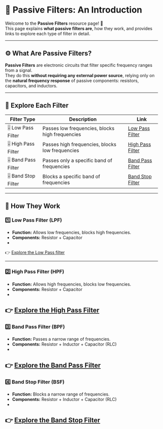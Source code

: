 # 📡 Passive Filters: An Introduction

Welcome to the **Passive Filters** resource page! 🎉  
This page explains **what passive filters are**, how they work, and provides links to explore each type of filter in detail.

---

## ⚙️ What Are Passive Filters?

**Passive Filters** are electronic circuits that filter specific frequency ranges from a signal.  
They do this **without requiring any external power source**, relying only on the **natural frequency response** of passive components: resistors, capacitors, and inductors.

---

## 🔗 Explore Each Filter

| Filter Type | Description | Link |
|--|--|--|
| 🎚️ Low Pass Filter | Passes low frequencies, blocks high frequencies | [Low Pass Filter](./LP_Filter/) |
| 🎚️ High Pass Filter | Passes high frequencies, blocks low frequencies | [High Pass Filter](./HPF/) |
| 🎚️ Band Pass Filter | Passes only a specific band of frequencies | [Band Pass Filter](./BPF/) |
| 🎚️ Band Stop Filter | Blocks a specific band of frequencies | [Band Stop Filter](./BSF/) |

---

## 📐 How They Work

### 1️⃣ Low Pass Filter (LPF)
- **Function:** Allows low frequencies, blocks high frequencies.
- **Components:** Resistor + Capacitor
- 
👉 [Explore the Low Pass filter](./LP_Filter)

---

### 2️⃣ High Pass Filter (HPF)
- **Function:** Allows high frequencies, blocks low frequencies.
- **Components:** Resistor + Capacitor
- 
👉 [Explore the High Pass Filter](./HPF)
---

### 3️⃣ Band Pass Filter (BPF)
- **Function:** Passes a narrow range of frequencies.
- **Components:** Resistor + Inductor + Capacitor (RLC)
- 
👉 [Explore the Band Pass Filter](./BPF)
---

### 4️⃣ Band Stop Filter (BSF)
- **Function:** Blocks a narrow range of frequencies.
- **Components:** Resistor + Inductor + Capacitor (RLC)
- 
👉 [Explore the Band Stop Filter](./BSF)
---

